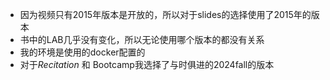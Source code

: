 - 因为视频只有2015年版本是开放的，所以对于slides的选择使用了2015年的版本
- 书中的LAB几乎没有变化，所以无论使用哪个版本的都没有关系
- 我的环境是使用的docker配置的
- 对于*Recitation* 和 Bootcamp我选择了与时俱进的2024fall的版本